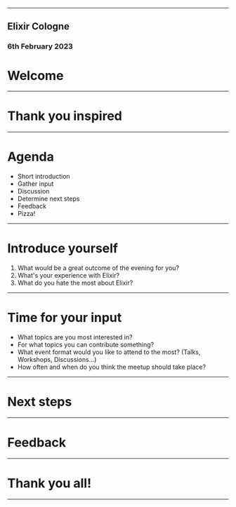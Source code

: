 ----
## Elixir Cologne
### 6th February 2023 

# Welcome
----

# Thank you inspired

----
# Agenda

- Short introduction
- Gather input
- Discussion
- Determine next steps
- Feedback
- Pizza!

----
# Introduce yourself

1. What would be a great outcome of the evening for you?
2. What's your experience with Elixir?
3. What do you hate the most about Elixir?

----

# Time for your input

- What topics are you most interested in?
- For what topics you can contribute something?
- What event format would you like to attend to the most?
	(Talks, Workshops, Discussions...)
- How often and when do you think the meetup should take place?

----
# Next steps

----
# Feedback

----
# Thank you all!
----
